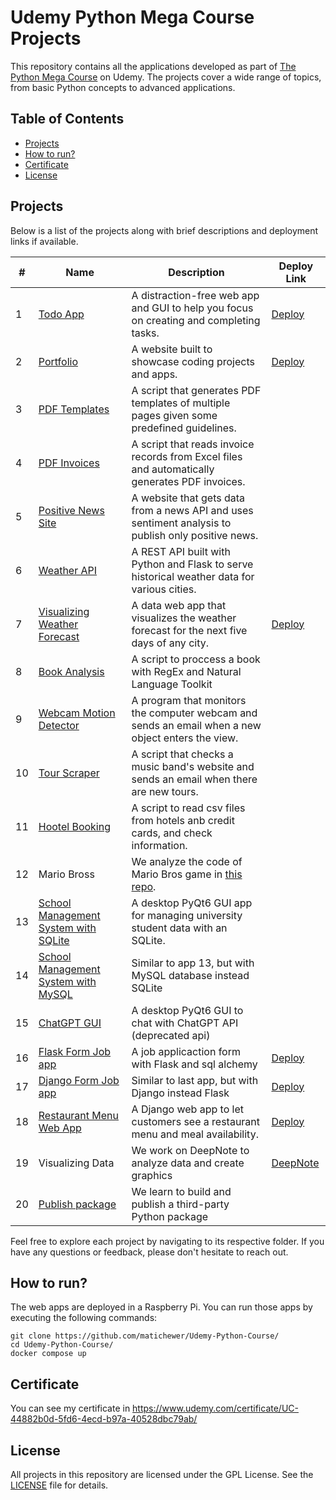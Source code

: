 # Udemy Python Mega Course Projects

This repository contains all the applications developed as part of [The Python Mega Course](https://www.udemy.com/course/the-python-mega-course/) on Udemy. The projects cover a wide range of topics, from basic Python concepts to advanced applications.

## Table of Contents
- [Projects](#projects)
- [How to run?](#how-to-run)
- [Certificate](#certificate)
- [License](#license)


## Projects
Below is a list of the projects along with brief descriptions and deployment links if available.


| # | Name | Description | Deploy Link |
| - | ---- | ----------- | ----------- |
| 1 | [Todo App](app01_todo-list) | A distraction-free web app and GUI to help you focus on creating and completing tasks. | [Deploy](https://pc-todo-list.chewer.net) |
| 2 | [Portfolio](app02_portfolio) | A website built to showcase coding projects and apps. | [Deploy](https://pc-portfolio.chewer.net) |
| 3 | [PDF Templates](app03_pdf-template) | A script that generates PDF templates of multiple pages given some predefined guidelines. |  |
| 4 | [PDF Invoices](app04_invoice-generation) | A script that reads invoice records from Excel files and automatically generates PDF invoices. |  |
| 5 | [Positive News Site](app05_daily-news-email) | A website that gets data from a news API and uses sentiment analysis to publish only positive news. |  |
| 6 | [Weather API](app06_weather-api) | A REST API built with Python and Flask to serve historical weather data for various cities. |  |
| 7 | [Visualizing Weather Forecast](app07_weather-forecast-data) | A data web app that visualizes the weather forecast for the next five days of any city. | [Deploy](https://pc-weather.chewer.net/) |
| 8 | [Book Analysis](app08_book-analysis) | A script to proccess a book with RegEx and Natural Language Toolkit| |
| 9 | [Webcam Motion Detector](app09_email-webcam) | A program that monitors the computer webcam and sends an email when a new object enters the view. |  |
| 10 | [Tour Scraper](app10_web-scraping) | A script that checks a music band's website and sends an email when there are new tours. | |
| 11 | [Hootel Booking](app11_hotel-booking) | A script to read csv files from hotels anb credit cards, and check information. |
| 12 | Mario Bross | We analyze the code of Mario Bros game in [this repo](https://github.com/arditsulceteaching/super-mario-python/). | |
| 13 | [School Management System with SQLite](app13_student-management-system) | A desktop PyQt6 GUI app for managing university student data with an SQLite. | |
| 14 | [School Management System with MySQL](app14_student-management-system-with-mysql) | Similar to app 13, but with MySQL database instead SQLite |  |
| 15 | [ChatGPT GUI](app15_chatbot-gpt-gui) | A desktop PyQt6 GUI to chat with ChatGPT API (deprecated api) | |
| 16 | [Flask Form Job app](app16_flask-form) | A job applicaction form with Flask and sql alchemy | [Deploy](https://pc-flask-form.chewer.net/) |
| 17 | [Django Form Job app](app17_django-form) | Similar to last app, but with Django instead Flask | [Deploy](https://pc-django-form.chewer.net/) |
| 18 | [Restaurant Menu Web App](app18_restaurant-menu) | A Django web app to let customers see a restaurant menu and meal availability. | [Deploy](https://pc-restaurant-menu.chewer.net) |
| 19 | Visualizing Data | We work on DeepNote to analyze data and create graphics | [DeepNote](https://deepnote.com/workspace/pythoncourse-9b6c-5a29fac7-6d83-4528-892e-ed176640ecc3/project/Python-Course-movie-recomendation-system-ff64c874-f5cc-4ca3-84f3-cf648e99bca6/notebook/Notebook%201-0404d0eb635e4b3fb58e7284dc1ea970) |
| 20 | [Publish package](app20_python-package) |  We learn to build and publish a third-party Python package | | 

Feel free to explore each project by navigating to its respective folder. If you have any questions or feedback, please don't hesitate to reach out.


## How to run?

The web apps are deployed in a Raspberry Pi. You can run those apps by executing the following commands:

```
git clone https://github.com/matichewer/Udemy-Python-Course/
cd Udemy-Python-Course/
docker compose up
```


## Certificate
You can see my certificate in https://www.udemy.com/certificate/UC-44882b0d-5fd6-4ecd-b97a-40528dbc79ab/


## License
All projects in this repository are licensed under the GPL License. See the [LICENSE](LICENSE) file for details.
